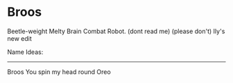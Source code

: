 # Broos
Beetle-weight Melty Brain Combat Robot.
(dont read me)
(please don't)
Ily's new edit

Name Ideas:
***********
Broos
You spin my head round
Oreo
